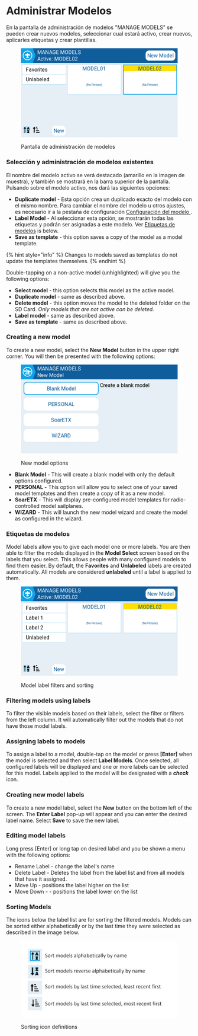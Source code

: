 # Administrar Modelos

En la pantalla de administración de modelos "MANAGE MODELS" se pueden crear nuevos modelos, seleccionar cual estará activo, crear nuevos, aplicarles etiquetas y crear plantillas.

<figure><img src="../../.gitbook/assets/managemodels.png" alt=""><figcaption><p>Pantalla de administración de modelos</p></figcaption></figure>

### Selección y administración de modelos existentes&#x20;

El nombre del modelo activo se verá destacado (amarillo en la imagen de muestra), y también se mostrará en la barra superior de la pantalla. Pulsando sobre el modelo activo, nos dará las siguientes opciones:

* **Duplicate model** - Esta opción crea un duplicado exacto del modelo con el mismo nombre. Para cambiar el nombre del modelo u otros ajustes, es necesario ir a la pestaña de configuración [Configuración del modelo ](model-settings/).
* **Label Model** - Al seleccionar esta opción, se mostrarán todas las etiquetas y podrán ser asignadas a este modelo. Ver [Etiquetas de modelos](select-model.md#etiquetas-de-modelos) is below.&#x20;
* **Save as template** - this option saves a copy of the model as a model template.

{% hint style="info" %}
Changes to models saved as templates do not update the templates themselves.
{% endhint %}

Double-tapping on a non-active model (unhighlighted) will give you the following options:

* **Select model** - this option selects this model as the active model.
* **Duplicate model** - same as described above.
* **Delete model** - this option moves the model to the deleted folder on the SD Card. _Only models that are not active can be deleted._
* **Label model** - same as described above.
* **Save as template** - same as described above.

### Creating a new model

To create a new model, select the **New Model** button in the upper right corner. You will then be presented with the following options:&#x20;

<figure><img src="../../.gitbook/assets/newmodel.png" alt=""><figcaption><p>New model options</p></figcaption></figure>

* **Blank Model** - This will create a blank model with only the default options configured.
* **PERSONAL** - This option will allow you to select one of your saved model templates and then create a copy of it as a new model.
* **SoarETX** - This will display pre-configured model templates for radio-controlled model sailplanes.
* **WIZARD** - This will launch the new model wizard and create the model as configured in the wizard.

### Etiquetas de modelos

Model labels allow you to give each model one or more labels. You are then able to filter the models displayed in the **Model Select** screen based on the labels that you select. This allows people with many configured models to find them easier.  By default, the **Favorites** and **Unlabeled** labels are created automatically. All models are considered **unlabeled** until a label is applied to them.

<figure><img src="../../.gitbook/assets/labelfilters.png" alt=""><figcaption><p>Model label filters and sorting</p></figcaption></figure>

### Filtering models using labels

To filter the visible models based on their labels, select the filter or filters from the left column. It will automatically filter out the models that do not have those model labels.

### Assigning labels to models

To assign a label to a model, double-tap on the model or press **\[Enter]** when the model is selected and then select **Label Models**. Once selected, all configured labels will be displayed and one or more labels can be selected for this model. Labels applied to the model will be designated with a _**check**_ icon.

### Creating new model labels

To create a new model label, select the **New** button on the bottom left of the screen. The **Enter Label** pop-up will appear and you can enter the desired label name. Select **Save** to save the new label.

### Editing model labels

Long press \[Enter] or long tap on desired label and you be shown a menu with the following options:

* Rename Label - change the label's name
* Delete Label - Deletes the label from the label list and from all models that have it assigned.&#x20;
* Move Up - positions the label higher on the list&#x20;
* Move Down - - positions the label lower on the list

### Sorting Models

The icons below the label list are for sorting the filtered models. Models can be sorted either alphabetically or by the last time they were selected as described in the image below.

<figure><img src="../../.gitbook/assets/labelsort.jpg" alt=""><figcaption><p>Sorting icon definitions</p></figcaption></figure>



